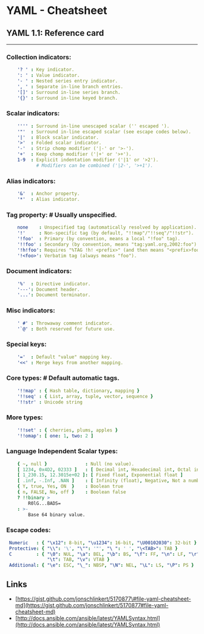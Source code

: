 # YAML - Cheatsheet

## YAML 1.1: Reference card
---
### Collection indicators:
``` yml
    '? ' : Key indicator.
    ': ' : Value indicator.
    '- ' : Nested series entry indicator.
    ', ' : Separate in-line branch entries.
    '[]' : Surround in-line series branch.
    '{}' : Surround in-line keyed branch.
```
### Scalar indicators:
``` yml
    '''' : Surround in-line unescaped scalar ('' escaped ').
    '"'  : Surround in-line escaped scalar (see escape codes below).
    '|'  : Block scalar indicator.
    '>'  : Folded scalar indicator.
    '-'  : Strip chomp modifier ('|-' or '>-').
    '+'  : Keep chomp modifier ('|+' or '>+').
    1-9  : Explicit indentation modifier ('|1' or '>2').
           # Modifiers can be combined ('|2-', '>+1').
```
### Alias indicators:
``` yml
    '&'  : Anchor property.
    '*'  : Alias indicator.
```
### Tag property: # Usually unspecified.
``` yml
    none    : Unspecified tag (automatically resolved by application).
    '!'     : Non-specific tag (by default, "!!map"/"!!seq"/"!!str").
    '!foo'  : Primary (by convention, means a local "!foo" tag).
    '!!foo' : Secondary (by convention, means "tag:yaml.org,2002:foo").
    '!h!foo': Requires "%TAG !h! <prefix>" (and then means "<prefix>foo").
    '!<foo>': Verbatim tag (always means "foo").
```
### Document indicators:
``` yml
    '%'  : Directive indicator.
    '---': Document header.
    '...': Document terminator.
```
### Misc indicators:
``` yml
    ' #' : Throwaway comment indicator.
    '`@' : Both reserved for future use.
```
### Special keys:
``` yml
    '='  : Default "value" mapping key.
    '<<' : Merge keys from another mapping.
```
### Core types: # Default automatic tags.
``` yml
    '!!map' : { Hash table, dictionary, mapping }
    '!!seq' : { List, array, tuple, vector, sequence }
    '!!str' : Unicode string
```
### More types:
``` yml
    '!!set' : { cherries, plums, apples }
    '!!omap': [ one: 1, two: 2 ]
```
### Language Independent Scalar types:
``` yml
    { ~, null }              : Null (no value).
    [ 1234, 0x4D2, 02333 ]   : [ Decimal int, Hexadecimal int, Octal int ]
    [ 1_230.15, 12.3015e+02 ]: [ Fixed float, Exponential float ]
    [ .inf, -.Inf, .NAN ]    : [ Infinity (float), Negative, Not a number ]
    { Y, true, Yes, ON  }    : Boolean true
    { n, FALSE, No, off }    : Boolean false
    ? !!binary >
        R0lG...BADS=
    : >-
        Base 64 binary value.
```
### Escape codes:
``` yml
 Numeric   : { "\x12": 8-bit, "\u1234": 16-bit, "\U00102030": 32-bit }
 Protective: { "\\": '\', "\"": '"', "\ ": ' ', "\<TAB>": TAB }
 C         : { "\0": NUL, "\a": BEL, "\b": BS, "\f": FF, "\n": LF, "\r": CR,
               "\t": TAB, "\v": VTAB }
 Additional: { "\e": ESC, "\_": NBSP, "\N": NEL, "\L": LS, "\P": PS }
```


## Links

* [https://gist.github.com/jonschlinkert/5170877\#file-yaml-cheatsheet-md](https://gist.github.com/jonschlinkert/5170877#file-yaml-cheatsheet-md)
* [http://docs.ansible.com/ansible/latest/YAMLSyntax.html](http://docs.ansible.com/ansible/latest/YAMLSyntax.html)



